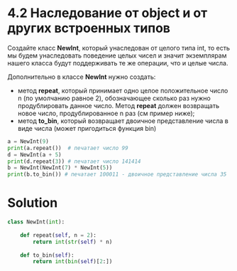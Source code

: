 # 4.2 Наследование от object и от других встроенных типов

Создайте класс **NewInt**, который унаследован от целого типа int, то есть мы будем унаследовать поведение целых чисел и
значит экземплярам нашего класса будут поддерживать те же операции, что и целые числа.

Дополнительно в классе **NewInt** нужно создать:

* метод **repeat**, который принимает одно целое положительное число n (по умолчанию равное 2), обозначающее сколько раз
  нужно продублировать данное число. Метод **repeat** должен возвращать новое число, продублированное n раз (см пример
  ниже);
* метод **to_bin**, который возвращает двоичное представление числа в виде числа (может пригодиться функция bin)

```python
a = NewInt(9)
print(a.repeat())  # печатает число 99
d = NewInt(a + 5)
print(d.repeat(3)) # печатает число 141414
b = NewInt(NewInt(7) * NewInt(5))
print(b.to_bin()) # печатает 100011 - двоичное представление числа 35

```

# Solution

```python
class NewInt(int):
    
    def repeat(self, n = 2):
        return int(str(self) * n)
    
    def to_bin(self):
        return int(bin(self)[2:])
```